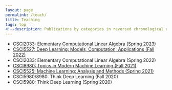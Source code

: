 ```yaml
---
layout: page
permalink: /teach/
title: Teaching
tags: top
<!--description: Publications by categories in reversed chronological order. -->
---
```


- [CSCI2033: Elementary Computational Linear Algebra (Spring 2023)](LA-Spring-2023)
- [CSCI5527: Deep Learning: Models, Computation, Applications (Fall 2022)](DL-Fall-2022)
- CSCI2033: Elementary Computational Linear Algebra (Spring 2022)
- [CSCI8980: Topics in Modern Machine Learning (Fall 2021)](TMML-Fall-2021)
- [CSCI5525: Machine Learning: Analysis and Methods (Spring 2021)](ML-Spring-2021)
- CSCI5980/8980: Think Deep Learning (Fall 2020)
- CSCI5980: Think Deep Learning (Spring 2020)

